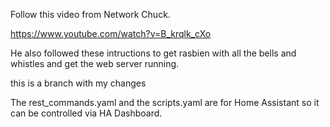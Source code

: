 Follow this video from Network Chuck.

https://www.youtube.com/watch?v=B_krqlk_cXo

He also followed these intructions to get rasbien with all the bells and whistles and get the web server running.

this is a branch with my changes

The rest_commands.yaml and the scripts.yaml are for Home Assistant so it can be controlled via HA Dashboard.


